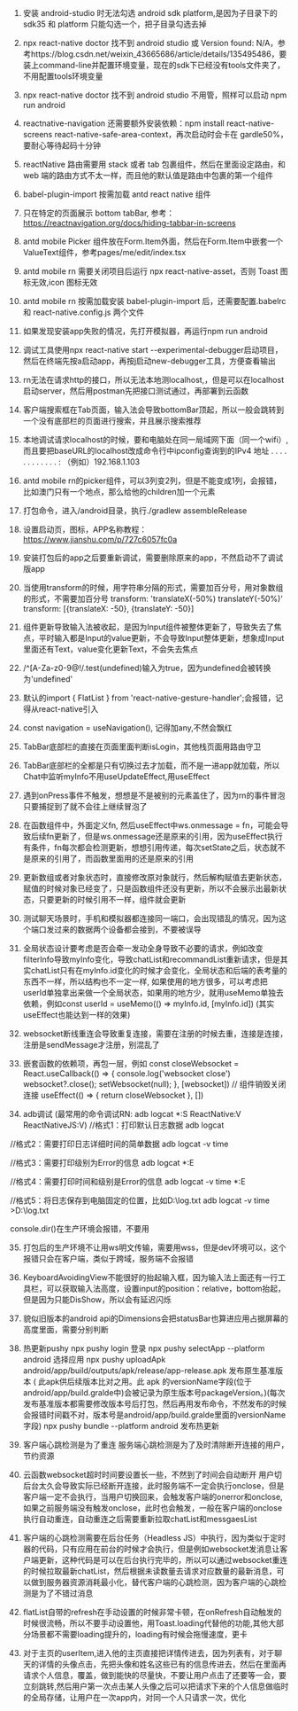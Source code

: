 1. 安装 android-studio 时无法勾选 android sdk platform,是因为子目录下的 sdk35 和 platform 只能勾选一个，把子目录勾选去掉

2. npx react-native doctor 找不到 android studio 或 Version found: N/A，参考https://blog.csdn.net/weixin_43665686/article/details/135495486，要装上command-line并配置环境变量，现在的sdk下已经没有tools文件夹了，不用配置tools环境变量

3. npx react-native doctor 找不到 android studio 不用管，照样可以启动 npm run android

4. reactnative-navigation 还需要额外安装依赖：npm install react-native-screens react-native-safe-area-context，再次启动时会卡在 gardle50%，要耐心等待起码十分钟

5. reactNative 路由需要用 stack 或者 tab 包裹组件，然后在里面设定路由，和 web 端的路由方式不太一样，而且他的默认值是路由中包裹的第一个组件

6. babel-plugin-import 按需加载 antd react native 组件

7. 只在特定的页面展示 bottom tabBar, 参考：https://reactnavigation.org/docs/hiding-tabbar-in-screens

8. antd mobile Picker 组件放在Form.Item外面，然后在Form.Item中嵌套一个ValueText组件，参考pages/me/edit/index.tsx

9. antd mobile rn 需要关闭项目后运行 npx react-native-asset，否则 Toast 图标无效,icon 图标无效

10. antd mobile rn 按需加载安装 babel-plugin-import 后，还需要配置.babelrc 和 react-native.config.js 两个文件

11. 如果发现安装app失败的情况，先打开模拟器，再运行npm run android

12. 调试工具使用npx react-native start --experimental-debugger启动项目，然后在终端先按a启动app，再按j启动new-debugger工具，方便查看输出

13. rn无法在请求http的接口，所以无法本地测localhost,，但是可以在localhost启动server，然后用postman先把接口测试通过，再部署到云函数

14. 客户端搜索框在Tab页面，输入法会导致bottomBar顶起，所以一般会跳转到一个没有底部栏的页面进行搜索，并且展示搜索推荐

15. 本地调试请求localhost的时候，要和电脑处在同一局域网下面（同一个wifi）,而且要把baseURL的localhost改成命令行中ipconfig查询到的IPv4 地址 . . . . . . . . . . . . : （例如）192.168.1.103

16. antd mobile rn的picker组件，可以3列变2列，但是不能变成1列，会报错，比如澳门只有一个地点，那么给他的children加一个元素
17. 打包命令，进入/android目录，执行./gradlew assembleRelease

18. 设置启动页，图标，APP名称教程：https://www.jianshu.com/p/727c6057fc0a

19. 安装打包后的app之后要重新调试，需要删除原来的app，不然启动不了调试版app

20. 当使用transform的时候，用字符串分隔的形式，需要加百分号，用对象数组的形式，不需要加百分号
    transform: 'translateX(-50%) translateY(-50%)'
    transform: [{translateX: -50}, {translateY: -50}]

21. 组件更新导致输入法被收起，是因为Input组件被整体更新了，导致失去了焦点，平时输入都是Input的value更新，不会导致Input整体更新，想象成Input里面还有Text，value变化更新Text，不会失去焦点

22. /^[A-Za-z0-9@$!%*?&.]{6,}$/.test(undefined)输入为true，因为undefined会被转换为'undefined'

23. 默认的import { FlatList } from 'react-native-gesture-handler';会报错，记得从react-native引入

24. const navigation = useNavigation<any>(), 记得加any,不然会飘红

25. TabBar底部栏的直接在页面里面判断isLogin，其他栈页面用路由守卫

26. TabBar底部栏的全都是只有切换过去才加载，而不是一进app就加载，所以Chat中监听myInfo不用useUpdateEffect,用useEffect

27. 遇到onPress事件不触发，想想是不是被别的元素盖住了，因为rn的事件冒泡只要捕捉到了就不会往上继续冒泡了

28. 在函数组件中，外面定义fn, 然后useEffect中ws.onmessage = fn，可能会导致后续fn更新了，但是ws.onmessage还是原来的引用，因为useEffect执行有条件，fn每次都会检测更新，想想引用传递，每次setState之后，状态就不是原来的引用了，而函数里面用的还是原来的引用

29. 更新数组或者对象状态时，直接修改原对象就行，然后解构赋值去更新状态，赋值的时候对象已经变了，只是函数组件还没有更新，所以不会展示出最新状态，只要更新的时候引用不一样，组件就会更新

30. 测试聊天场景时，手机和模拟器都连接同一端口，会出现错乱的情况，因为这个端口发过来的数据两个设备都会接到，不要被误导

31. 全局状态设计要考虑是否会牵一发动全身导致不必要的请求，例如改变filterInfo导致myInfo变化，导致chatList和recommandList重新请求，但是其实chatList只有在myInfo.id变化的时候才会变化，全局状态和后端的表考量的东西不一样，所以结构也不一定一样, 如果使用的地方很多，可以考虑把userId单独拿出来做一个全局状态，如果用的地方少，就用useMemo单独去依赖，例如const userId = useMemo(() => myInfo.id, [myInfo.id]) (其实useEffect也能达到一样的效果)

32. websocket断线重连会导致重复连接，需要在注册的时候去重，连接是连接，注册是sendMessage才注册，别混乱了

33. 嵌套函数的依赖项，再包一层，例如
    const closeWebsocket = React.useCallback(() => {
    console.log('websocket close')
    websocket?.close();
    setWebsocket(null);
    }, [websocket])
    // 组件销毁关闭连接
    useEffect(() => {
    return closeWebsocket
    }, [])

34. adb调试 (最常用的命令调试RN: adb logcat \*:S ReactNative:V ReactNativeJS:V)
    //格式1：打印默认日志数据
    adb logcat

//格式2：需要打印日志详细时间的简单数据
adb logcat -v time

//格式3：需要打印级别为Error的信息
adb logcat \*:E

//格式4：需要打印时间和级别是Error的信息
adb logcat -v time \*:E

//格式5：将日志保存到电脑固定的位置，比如D:\log.txt
adb logcat -v time >D:\log.txt

console.dir()在生产环境会报错，不要用

35. 打包后的生产环境不让用ws明文传输，需要用wss，但是dev环境可以，这个报错只会在客户端，类似于跨域，服务端不会报错

36. KeyboardAvoidingView不能很好的抬起输入框，因为输入法上面还有一行工具栏，可以获取输入法高度，设置input的position：relative，bottom抬起，但是因为只能DisShow，所以会有延迟闪烁

37. 貌似旧版本的android api的Dimensions会把statusBar也算进应用占据屏幕的高度里面，需要分别判断

38. 热更新pushy
    npx pushy login 登录
    npx pushy selectApp --platform android 选择应用
    npx pushy uploadApk android/app/build/outputs/apk/release/app-release.apk 发布原生基准版本
    ( 此apk供后续版本比对之用。此 apk 的versionName字段(位于android/app/build.gralde中)会被记录为原生版本号packageVersion。)(每次发布基准版本都需要修改版本号后打包，然后再用发布命令，不然发布的时候会报错时间戳不对，版本号是android/app/build.gralde里面的versionName字段)
    npx pushy bundle --platform android 发布热更新

39. 客户端心跳检测是为了重连
    服务端心跳检测是为了及时清除断开连接的用户，节约资源

40. 云函数websocket超时时间要设置长一些，不然到了时间会自动断开
    用户切后台太久会导致实际已经断开连接，此时服务端不一定会执行onclose，但是客户端一定不会执行，当用户切换回来，会触发客户端的onerror和onclose,如果之前服务端没有触发onclose，此时也会触发，一般在客户端的onclose执行自动重连，自动重连之后需要重新拉取chatList和messgaesList

41. 客户端的心跳检测需要在后台任务（Headless JS）中执行，因为类似于定时器的代码，只有应用在前台的时候才会执行，但是例如websocket发消息让客户端更新，这种代码是可以在后台执行完毕的，所以可以通过websocket重连的时候拉取最新chatList，然后根据未读数量去请求对应数量的最新消息，可以做到服务器资源消耗最小化，替代客户端的心跳检测，因为客户端的心跳检测是为了不错过消息

42. flatList自带的refresh在手动设置的时候非常卡顿，在onRefresh自动触发的时候很流畅，所以不要手动设置他，用Toast.loading代替他的功能,其他大部分场景都不需要loading提升的，loading有时候会拖慢速度，更卡

43. 对于主页的userItem,进入他的主页直接把详情传进去，因为列表有，对于聊天的详情的头像点击，先把头像和姓名这些已有的信息传进去，然后在里面再请求个人信息，覆盖，做到能快的尽量快，不要让用户点击了还要等一会，要立刻跳转,然后用户第一次点击某人头像之后可以把请求下来的个人信息做临时的全局存储，让用户在一次app内，对同一个人只请求一次，优化
